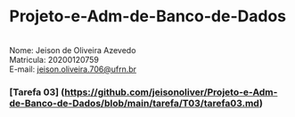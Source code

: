 # Projeto-e-Adm-de-Banco-de-Dados

<br/> Nome: Jeison de Oliveira Azevedo
<br/> Matricula: 20200120759 
<br/> E-mail: jeison.oliveira.706@ufrn.br

### [Tarefa 03] (https://github.com/jeisonoliver/Projeto-e-Adm-de-Banco-de-Dados/blob/main/tarefa/T03/tarefa03.md)